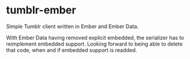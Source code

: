 tumblr-ember
============

Simple Tumblr client written in Ember and Ember Data.

With Ember Data having removed explicit embedded,
the serializer has to reimplement embedded support.
Looking forward to being able to delete that code,
when and if embedded support is readded.

